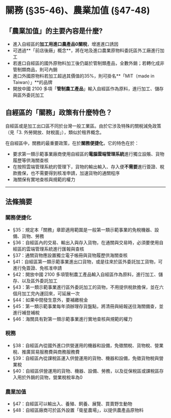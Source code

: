 # 關務 (§35-46)、農業加值 (§47-48)

## 「農業加值」的主要內容是什麼?
* 進入自經區的**加工用進口農產品0關稅**，增進進口誘因
* 可透過**「前店後廠」概念**，將在地及進口農業原物料委託區外工廠進行加工
* 若進口自經區的國外原物料加工後仍屬於管制類產品，全數外銷；若轉化成非管制類商品，則可內銷
* 進口外國原物料若加工超過其價值的35%，則可掛名**「MIT（made in Taiwan）」**的品牌
* 開放中國 2100 多項「**管制農工產品**」輸入自經區作為原料，進行加工、儲存與區外委託加工

## 自經區的「關務」政策有什麼特色？

自經區或是加工出口區不同於台灣一般工業區。由於它涉及特殊的關稅減免政策（見「3. 外勞開放、財稅面」），類似於租界概念。

在自經區中，關務的最重要政策，在於**關務便捷化**，它的特色在於：

* 要求第一類示範事業廠商使用自經區的**電腦雲端管理系統**進行獨立設賬、貨物履歷等供海關查核
* 在按照雲端管理系統的管理下，貨物的輸出輸入、存入便**不需要**進行簽證、稅款擔保，也不需要得到核准申請，加速貨物的通關程序
* 海關保有實地查核與規範的權力

---

## 法條摘要

### 關務便捷化

* §35：規定本「關務」章節適用範圍是一般第一類示範事業的免稅機器、設備、貨物、勞務
* §36：自經區內的交易、輸出入與存入貨物，在通關與交易時，必須要使用自經區的雲端管理系統進行匯報與查核
* §37：通關貨物應設置獨立電子帳冊與貨物履歷供海關查核
* §41：自經區第一類示範事業進出口貨物，或是往來於區外委託加工貨物，可進行免簽證、免核准申請
* §42：開放中國 2100 多項管制農工產品輸入自經區作為原料，進行加工、儲存、以及區外委託加工
* §43：第一類示範事業進行區外委託加工的貨物，不用提供稅款擔保，並在六個月加工完內運回來，可延展一次
* §44：如果中間發生意外，要補繳稅金
* §45：第一類示範事業每年須辦理存貨盤點，將清冊與結報送往海關備查，並進行補登補稅
* §46：海關具有對第一類示範事業進行實地查核與規範的權力

### 稅務

* §38：自經區內從國外進口供營運用的機器和設備，免徵關稅、貨物稅、營業稅、推廣貿易服務費與商務服務費
* §39：自經區內從課稅區運入供營運用的貨物、機器和設備，免徵貨物稅與營業稅
* §40：自經區供營運用的貨物、機器、設備、勞務，以及從保稅區或課稅區存入用於外銷的貨物，營業稅稅率為0

### 農業加值

* §47：自經區可以輸出入、養殖、飼養、展覽、買賣野生動物
* §48：自經區廠商可於區外設置「衛星農場」，以提供農產品原物料